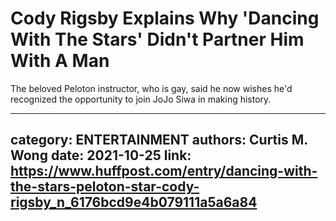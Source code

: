 # Cody Rigsby Explains Why 'Dancing With The Stars' Didn't Partner Him With A Man

The beloved Peloton instructor, who is gay, said he now wishes he'd recognized the opportunity to join JoJo Siwa in making history.

---
category: ENTERTAINMENT
authors: Curtis M. Wong
date: 2021-10-25
link: https://www.huffpost.com/entry/dancing-with-the-stars-peloton-star-cody-rigsby_n_6176bcd9e4b079111a5a6a84
---
